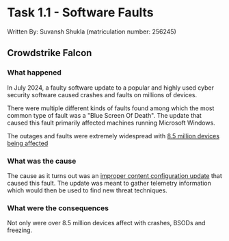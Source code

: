 # Task 1.1 - Software Faults 

Written By: Suvansh Shukla (matriculation number: 256245)

## Crowdstrike Falcon

### What happened

In July 2024, a faulty software update to a popular and highly used cyber security software caused crashes and faults on millions of devices.

There were multiple different kinds of faults found among which the most common type of fault was a "Blue Screen Of Death". The update that caused this fault primarily affected machines running Microsoft Windows.

The outages and faults were extremely widespread with [8.5 million devices being affected](https://www.reuters.com/technology/crowdstrike-exec-apologize-faulty-update-that-caused-global-it-outage-2024-09-24/) 

### What was the cause

The cause as it turns out was an [improper content configuration update](https://www.crowdstrike.com/en-us/blog/falcon-content-update-preliminary-post-incident-report/) that caused this fault. The update was meant to gather telemetry information which would then be used to find new threat techniques.

### What were the consequences

Not only were over 8.5 million devices affect with crashes, BSODs and freezing. 


